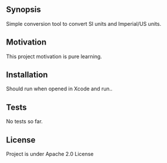 ## Synopsis

Simple conversion tool to convert SI units and Imperial/US units.

## Motivation

This project motivation is pure learning.

## Installation

Should run when opened in Xcode and run..

## Tests

No tests so far.

## License

Project is under Apache 2.0 License
